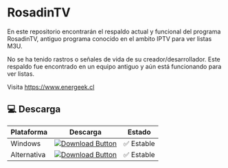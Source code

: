 # RosadinTV
En este repositorio encontrarán el respaldo actual y funcional del programa RosadinTV,
antiguo programa conocido en el ambito IPTV para ver listas M3U.

No se ha tenido rastros o señales de vida de su creador/desarrollador.
Este respaldo fue encontrado en un equipo antiguo y aún está funcionando para ver listas.

Visita https://www.energeek.cl

## 💻 Descarga 

| Plataforma | Descarga | Estado |
|----------|----------|--------|
| Windows    |[![Download Button](https://img.shields.io/github/v/release/EnerGeekTeam/RosadinTV?color=00A8E8&label=Windows&logo=windows&style=for-the-badge)](https://github.com/EnerGeekTeam/RosadinTV/releases/download/release/RosadinTV.zip)| ✅ Estable | 
| Alternativa   |[![Download Button](https://img.shields.io/github/v/release/EnerGeekTeam/RosadinTV?color=00719c&label=Mirror&logo=windows&style=for-the-badge)](https://cdn.energeek.cl/rtv/RosadinTV.zip)| ✅ Estable | 
